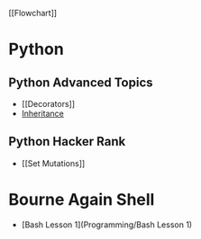 [[Flowchart]]


# Python
## Python Advanced Topics
- [[Decorators]]
- [Inheritance](Programming/Inheritance)


## Python Hacker Rank
- [[Set Mutations]]

# Bourne Again Shell
- [Bash Lesson 1](Programming/Bash Lesson 1)

